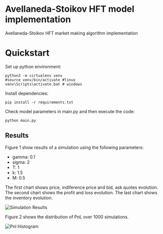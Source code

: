 # Avellaneda-Stoikov HFT model implementation

Avellaneda-Stoikov HFT market making algorithm implementation

# Quickstart

Set up python environment:
```
python3 -m virtualenv venv
#source venv/bin/activate #linux
venv\Scripts\activate.bat # windows
```
Install dependencies:
```
pip install -r requirements.txt
```
Check model parameters in main.py and then execute the code:
```
python main.py
```

## Results

Figure 1 show results of a simulation using the following parameters:
- gamma: 0.1
- sigma: 2
- T: 1
- k: 1.5
- M: 0.5

The first chart shows price, indiference price and bid, ask quotes evolution.
The second chart shows the profit and loss evolution.
The last chart shows the inventory evolution.

![Simulation Results](img/simulation01.png "Simulation results")

Figure 2 shows the distribution of PnL over 1000 simulations.

![Pnl Histogram](img/pnl_distribution.png "PnL Histogram")
